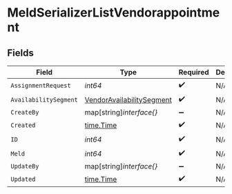 # MeldSerializerListVendorappointment


## Fields

| Field                                                                         | Type                                                                          | Required                                                                      | Description                                                                   |
| ----------------------------------------------------------------------------- | ----------------------------------------------------------------------------- | ----------------------------------------------------------------------------- | ----------------------------------------------------------------------------- |
| `AssignmentRequest`                                                           | *int64*                                                                       | :heavy_check_mark:                                                            | N/A                                                                           |
| `AvailabilitySegment`                                                         | [VendorAvailabilitySegment](../../models/shared/vendoravailabilitysegment.md) | :heavy_check_mark:                                                            | N/A                                                                           |
| `CreateBy`                                                                    | map[string]*interface{}*                                                      | :heavy_minus_sign:                                                            | N/A                                                                           |
| `Created`                                                                     | [time.Time](https://pkg.go.dev/time#Time)                                     | :heavy_check_mark:                                                            | N/A                                                                           |
| `ID`                                                                          | *int64*                                                                       | :heavy_check_mark:                                                            | N/A                                                                           |
| `Meld`                                                                        | *int64*                                                                       | :heavy_check_mark:                                                            | N/A                                                                           |
| `UpdateBy`                                                                    | map[string]*interface{}*                                                      | :heavy_minus_sign:                                                            | N/A                                                                           |
| `Updated`                                                                     | [time.Time](https://pkg.go.dev/time#Time)                                     | :heavy_check_mark:                                                            | N/A                                                                           |
